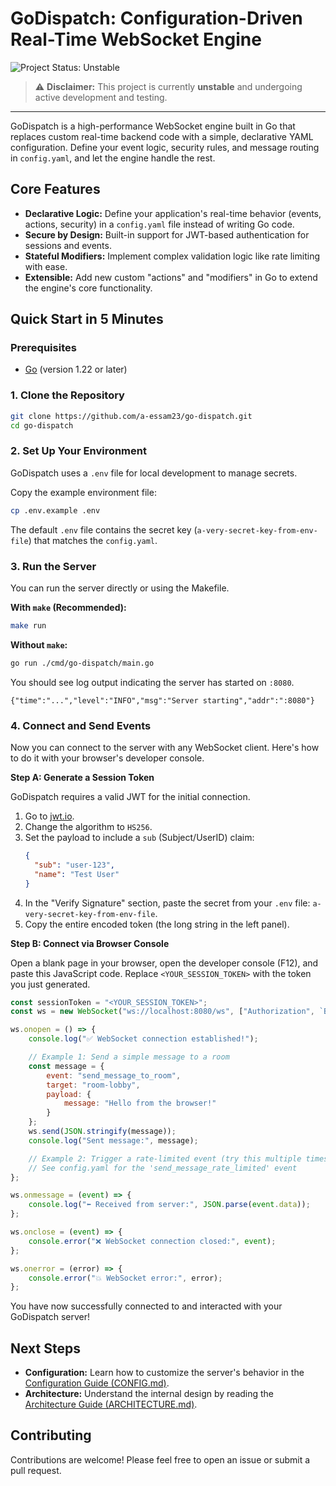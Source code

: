 # GoDispatch: Configuration-Driven Real-Time WebSocket Engine

![Project Status: Unstable](https://img.shields.io/badge/status-unstable-red.svg)

> ⚠️ **Disclaimer:** This project is currently **unstable** and undergoing active development and testing.
---

GoDispatch is a high-performance WebSocket engine built in Go that replaces custom real-time backend code with a simple, declarative YAML configuration. Define your event logic, security rules, and message routing in `config.yaml`, and let the engine handle the rest.

## Core Features

- **Declarative Logic:** Define your application's real-time behavior (events, actions, security) in a `config.yaml` file instead of writing Go code.
- **Secure by Design:** Built-in support for JWT-based authentication for sessions and events.
- **Stateful Modifiers:** Implement complex validation logic like rate limiting with ease.
- **Extensible:** Add new custom "actions" and "modifiers" in Go to extend the engine's core functionality.

## Quick Start in 5 Minutes

### Prerequisites

- [Go](https://go.dev/doc/install) (version 1.22 or later)


### 1. Clone the Repository

```bash
git clone https://github.com/a-essam23/go-dispatch.git
cd go-dispatch
```

### 2. Set Up Your Environment

GoDispatch uses a `.env` file for local development to manage secrets.

Copy the example environment file:

```bash
cp .env.example .env
```

The default `.env` file contains the secret key (`a-very-secret-key-from-env-file`) that matches the `config.yaml`.

### 3. Run the Server

You can run the server directly or using the Makefile.

**With `make` (Recommended):**

```bash
make run
```

**Without `make`:**

```bash
go run ./cmd/go-dispatch/main.go
```

You should see log output indicating the server has started on `:8080`.

```
{"time":"...","level":"INFO","msg":"Server starting","addr":":8080"}
```

### 4. Connect and Send Events

Now you can connect to the server with any WebSocket client. Here's how to do it with your browser's developer console.

**Step A: Generate a Session Token**

GoDispatch requires a valid JWT for the initial connection.
1. Go to [jwt.io](https://jwt.io/).
2. Change the algorithm to `HS256`.
3. Set the payload to include a `sub` (Subject/UserID) claim:
   ```json
   {
     "sub": "user-123",
     "name": "Test User"
   }
   ```
4. In the "Verify Signature" section, paste the secret from your `.env` file: `a-very-secret-key-from-env-file`.
5. Copy the entire encoded token (the long string in the left panel).

**Step B: Connect via Browser Console**

Open a blank page in your browser, open the developer console (F12), and paste this JavaScript code. Replace `<YOUR_SESSION_TOKEN>` with the token you just generated.

```javascript
const sessionToken = "<YOUR_SESSION_TOKEN>";
const ws = new WebSocket("ws://localhost:8080/ws", ["Authorization", `Bearer ${sessionToken}`]);

ws.onopen = () => {
    console.log("✅ WebSocket connection established!");

    // Example 1: Send a simple message to a room
    const message = {
        event: "send_message_to_room",
        target: "room-lobby",
        payload: {
            message: "Hello from the browser!"
        }
    };
    ws.send(JSON.stringify(message));
    console.log("Sent message:", message);

    // Example 2: Trigger a rate-limited event (try this multiple times quickly)
    // See config.yaml for the 'send_message_rate_limited' event
};

ws.onmessage = (event) => {
    console.log("⬅️ Received from server:", JSON.parse(event.data));
};

ws.onclose = (event) => {
    console.error("❌ WebSocket connection closed:", event);
};

ws.onerror = (error) => {
    console.error("💥 WebSocket error:", error);
};
```
You have now successfully connected to and interacted with your GoDispatch server!

## Next Steps

- **Configuration:** Learn how to customize the server's behavior in the [Configuration Guide (CONFIG.md)](docs/config.md).
- **Architecture:** Understand the internal design by reading the [Architecture Guide (ARCHITECTURE.md)](docs/architecture.md).

## Contributing
Contributions are welcome! Please feel free to open an issue or submit a pull request.

